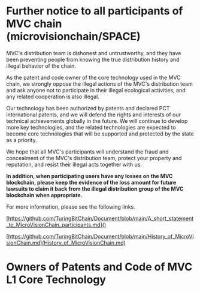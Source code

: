 # Further notice to all participants of MVC chain (microvisionchain/SPACE)

MVC's distribution team is dishonest and untrustworthy, and they have been preventing people from knowing the true distribution history and illegal behavior of the chain.

As the patent and code owner of the core technology used in the MVC chain, we strongly oppose the illegal actions of the MVC's distribution team and ask anyone not to participate in their illegal ecological activities, and any related cooperation is also illegal.

Our technology has been authorized by patents and declared PCT international patents, and we will defend the rights and interests of our technical achievements globally in the future. We will continue to develop more key technologies, and the related technologies are expected to become core technologies that will be supported and protected by the state as a priority.

We hope that all MVC's participants will understand the fraud and concealment of the MVC's distribution team, protect your property and reputation, and resist their illegal acts together with us.

**In addition, when participating users have any losses on the MVC blockchain, please keep the evidence of the loss amount for future lawsuits to claim it back from the illegal distribution group of the MVC blockchain when appropriate.**

For more information, please see the following links.

[https://github.com/TuringBitChain/Document/blob/main/A_short_statement_to_MicroVisionChain_participants.md]()

[https://github.com/TuringBitChain/Document/blob/main/History_of_MicroVisionChain.md](History_of_MicroVisionChain.md)

# Owners of Patents and Code of MVC L1 Core Technology 
